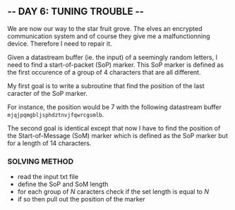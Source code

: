 ## -- DAY 6: TUNING TROUBLE --

We are now our way to the star fruit grove. 
The elves an encrypted communication system and of course they give me a malfunctionning device. 
Therefore I need to repair it. 

Given a datastream buffer (ie. the input) of a seemingly random letters, I need to find a start-of-packet (SoP) marker. 
This SoP marker is defined as the first occurence of a group of 4 characters that are all different. 

My first goal is to write a subroutine that find the position of the last caracter of the SoP marker.

For instance, the position would be 7 with the following datastream buffer `mjqjpqmgbljsphdztnvjfqwrcgsmlb`.

The second goal is identical except that now I have to find the position of the Start-of-Message (SoM) marker which is defined as the SoP marker but for a length of 14 characters.

### SOLVING METHOD

- read the input txt file
- define the SoP and SoM length
- for each group of $N$ caracters check if the set length is equal to $N$
- if so then pull out the position of the marker
